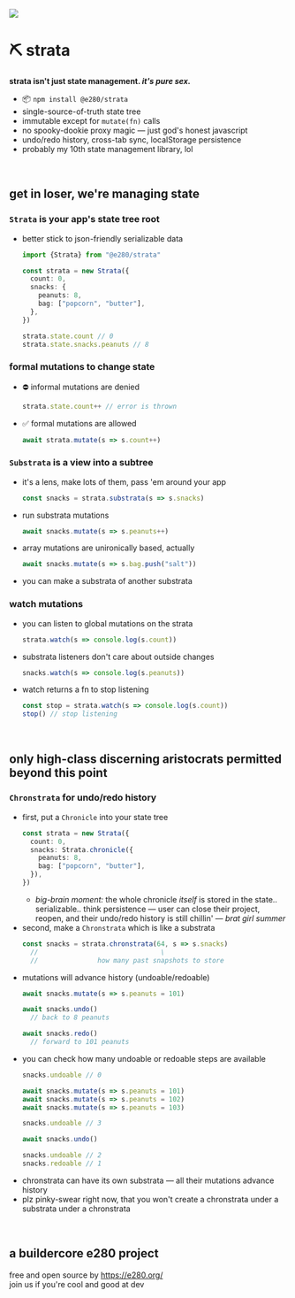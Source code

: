 
![](https://i.imgur.com/h7FohWa.jpeg)

# ⛏️ strata

**strata isn't just state management. *it's pure sex.***
- 📦 `npm install @e280/strata`
- single-source-of-truth state tree
- immutable except for `mutate(fn)` calls
- no spooky-dookie proxy magic — just god's honest javascript
- undo/redo history, cross-tab sync, localStorage persistence
- probably my 10th state management library, lol

<br/>

## get in loser, we're managing state

### `Strata` is your app's state tree root
- better stick to json-friendly serializable data
  ```ts
  import {Strata} from "@e280/strata"

  const strata = new Strata({
    count: 0,
    snacks: {
      peanuts: 8,
      bag: ["popcorn", "butter"],
    },
  })

  strata.state.count // 0
  strata.state.snacks.peanuts // 8
  ```

### formal mutations to change state
- ⛔ informal mutations are denied
  ```ts
  strata.state.count++ // error is thrown
  ```
- ✅ formal mutations are allowed
  ```ts
  await strata.mutate(s => s.count++)
  ```

### `Substrata` is a view into a subtree
- it's a lens, make lots of them, pass 'em around your app
  ```ts
  const snacks = strata.substrata(s => s.snacks)
  ```
- run substrata mutations
  ```ts
  await snacks.mutate(s => s.peanuts++)
  ```
- array mutations are unironically based, actually
  ```ts
  await snacks.mutate(s => s.bag.push("salt"))
  ```
- you can make a substrata of another substrata

### watch mutations
- you can listen to global mutations on the strata
  ```ts
  strata.watch(s => console.log(s.count))
  ```
- substrata listeners don't care about outside changes
  ```ts
  snacks.watch(s => console.log(s.peanuts))
  ```
- watch returns a fn to stop listening
  ```ts
  const stop = strata.watch(s => console.log(s.count))
  stop() // stop listening
  ```

<br/>

## only high-class discerning aristocrats permitted beyond this point

### `Chronstrata` for undo/redo history
- first, put a `Chronicle` into your state tree
  ```ts
  const strata = new Strata({
    count: 0,
    snacks: Strata.chronicle({
      peanuts: 8,
      bag: ["popcorn", "butter"],
    }),
  })
  ```
  - *big-brain moment:* the whole chronicle *itself* is stored in the state.. serializable.. think persistence — user can close their project, reopen, and their undo/redo history is still chillin' — *brat girl summer*
- second, make a `Chronstrata` which is like a substrata
  ```ts
  const snacks = strata.chronstrata(64, s => s.snacks)
    //                               \
    //               how many past snapshots to store
  ```
- mutations will advance history (undoable/redoable)
  ```ts
  await snacks.mutate(s => s.peanuts = 101)

  await snacks.undo()
    // back to 8 peanuts

  await snacks.redo()
    // forward to 101 peanuts
  ```
- you can check how many undoable or redoable steps are available
  ```ts
  snacks.undoable // 0

  await snacks.mutate(s => s.peanuts = 101)
  await snacks.mutate(s => s.peanuts = 102)
  await snacks.mutate(s => s.peanuts = 103)

  snacks.undoable // 3

  await snacks.undo()

  snacks.undoable // 2
  snacks.redoable // 1
  ```
- chronstrata can have its own substrata — all their mutations advance history
- plz pinky-swear right now, that you won't create a chronstrata under a substrata under a chronstrata

<br/>

## a buildercore e280 project
free and open source by https://e280.org/  
join us if you're cool and good at dev  

